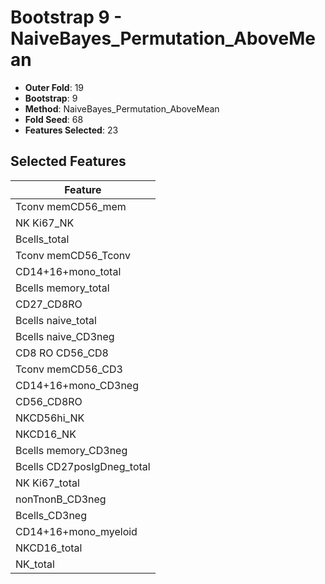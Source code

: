 # Bootstrap 9 - NaiveBayes_Permutation_AboveMean

- **Outer Fold**: 19
- **Bootstrap**: 9
- **Method**: NaiveBayes_Permutation_AboveMean
- **Fold Seed**: 68
- **Features Selected**: 23

## Selected Features

| Feature |
|---------|
| Tconv memCD56_mem |
| NK Ki67_NK |
| Bcells_total |
| Tconv memCD56_Tconv |
| CD14+16+mono_total |
| Bcells memory_total |
| CD27_CD8RO |
| Bcells naive_total |
| Bcells naive_CD3neg |
| CD8 RO CD56_CD8 |
| Tconv memCD56_CD3 |
| CD14+16+mono_CD3neg |
| CD56_CD8RO |
| NKCD56hi_NK |
| NKCD16_NK |
| Bcells memory_CD3neg |
| Bcells CD27posIgDneg_total |
| NK Ki67_total |
| nonTnonB_CD3neg |
| Bcells_CD3neg |
| CD14+16+mono_myeloid |
| NKCD16_total |
| NK_total |
